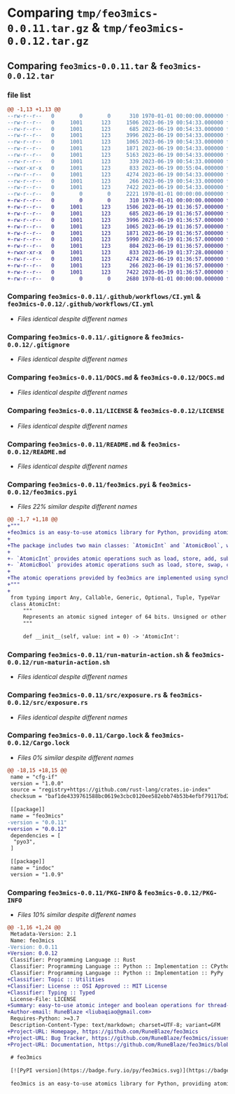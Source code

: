 # Comparing `tmp/feo3mics-0.0.11.tar.gz` & `tmp/feo3mics-0.0.12.tar.gz`

## Comparing `feo3mics-0.0.11.tar` & `feo3mics-0.0.12.tar`

### file list

```diff
@@ -1,13 +1,13 @@
--rw-r--r--   0        0        0      310 1970-01-01 00:00:00.000000 feo3mics-0.0.11/Cargo.toml
--rw-r--r--   0     1001      123     1506 2023-06-19 00:54:33.000000 feo3mics-0.0.11/.github/workflows/CI.yml
--rw-r--r--   0     1001      123      685 2023-06-19 00:54:33.000000 feo3mics-0.0.11/.gitignore
--rw-r--r--   0     1001      123     3996 2023-06-19 00:54:33.000000 feo3mics-0.0.11/DOCS.md
--rw-r--r--   0     1001      123     1065 2023-06-19 00:54:33.000000 feo3mics-0.0.11/LICENSE
--rw-r--r--   0     1001      123     1871 2023-06-19 00:54:33.000000 feo3mics-0.0.11/README.md
--rw-r--r--   0     1001      123     5163 2023-06-19 00:54:33.000000 feo3mics-0.0.11/feo3mics.pyi
--rw-r--r--   0     1001      123      339 2023-06-19 00:54:33.000000 feo3mics-0.0.11/pyproject.toml
--rwxr-xr-x   0     1001      123      833 2023-06-19 00:55:04.000000 feo3mics-0.0.11/run-maturin-action.sh
--rw-r--r--   0     1001      123     4274 2023-06-19 00:54:33.000000 feo3mics-0.0.11/src/exposure.rs
--rw-r--r--   0     1001      123      266 2023-06-19 00:54:33.000000 feo3mics-0.0.11/src/lib.rs
--rw-r--r--   0     1001      123     7422 2023-06-19 00:54:33.000000 feo3mics-0.0.11/Cargo.lock
--rw-r--r--   0        0        0     2221 1970-01-01 00:00:00.000000 feo3mics-0.0.11/PKG-INFO
+-rw-r--r--   0        0        0      310 1970-01-01 00:00:00.000000 feo3mics-0.0.12/Cargo.toml
+-rw-r--r--   0     1001      123     1506 2023-06-19 01:36:57.000000 feo3mics-0.0.12/.github/workflows/CI.yml
+-rw-r--r--   0     1001      123      685 2023-06-19 01:36:57.000000 feo3mics-0.0.12/.gitignore
+-rw-r--r--   0     1001      123     3996 2023-06-19 01:36:57.000000 feo3mics-0.0.12/DOCS.md
+-rw-r--r--   0     1001      123     1065 2023-06-19 01:36:57.000000 feo3mics-0.0.12/LICENSE
+-rw-r--r--   0     1001      123     1871 2023-06-19 01:36:57.000000 feo3mics-0.0.12/README.md
+-rw-r--r--   0     1001      123     5990 2023-06-19 01:36:57.000000 feo3mics-0.0.12/feo3mics.pyi
+-rw-r--r--   0     1001      123      804 2023-06-19 01:36:57.000000 feo3mics-0.0.12/pyproject.toml
+-rwxr-xr-x   0     1001      123      833 2023-06-19 01:37:28.000000 feo3mics-0.0.12/run-maturin-action.sh
+-rw-r--r--   0     1001      123     4274 2023-06-19 01:36:57.000000 feo3mics-0.0.12/src/exposure.rs
+-rw-r--r--   0     1001      123      266 2023-06-19 01:36:57.000000 feo3mics-0.0.12/src/lib.rs
+-rw-r--r--   0     1001      123     7422 2023-06-19 01:36:57.000000 feo3mics-0.0.12/Cargo.lock
+-rw-r--r--   0        0        0     2680 1970-01-01 00:00:00.000000 feo3mics-0.0.12/PKG-INFO
```

### Comparing `feo3mics-0.0.11/.github/workflows/CI.yml` & `feo3mics-0.0.12/.github/workflows/CI.yml`

 * *Files identical despite different names*

### Comparing `feo3mics-0.0.11/.gitignore` & `feo3mics-0.0.12/.gitignore`

 * *Files identical despite different names*

### Comparing `feo3mics-0.0.11/DOCS.md` & `feo3mics-0.0.12/DOCS.md`

 * *Files identical despite different names*

### Comparing `feo3mics-0.0.11/LICENSE` & `feo3mics-0.0.12/LICENSE`

 * *Files identical despite different names*

### Comparing `feo3mics-0.0.11/README.md` & `feo3mics-0.0.12/README.md`

 * *Files identical despite different names*

### Comparing `feo3mics-0.0.11/feo3mics.pyi` & `feo3mics-0.0.12/feo3mics.pyi`

 * *Files 22% similar despite different names*

```diff
@@ -1,7 +1,18 @@
+"""
+feo3mics is an easy-to-use atomics library for Python, providing atomic integer and boolean operations for thread-safe programming.
+
+The package includes two main classes: `AtomicInt` and `AtomicBool`, which allow you to perform atomic operations on shared variables, ensuring thread-safety and preventing race conditions in concurrent programming.
+
+- `AtomicInt` provides atomic operations such as load, store, add, subtract, swap, compare and exchange, multiply, divide, increment, and decrement for integer variables.
+- `AtomicBool` provides atomic operations such as load, store, swap, compare and exchange, and flip for boolean variables.
+
+The atomic operations provided by feo3mics are implemented using synchronization primitives from the `std::sync::atomic` module in Rust, making them efficient and reliable.
+"""
+
 from typing import Any, Callable, Generic, Optional, Tuple, TypeVar
 class AtomicInt:
     """
     Represents an atomic signed integer of 64 bits. Unsigned or other widths are not supported for simplicity.
     """
 
     def __init__(self, value: int = 0) -> 'AtomicInt':
```

### Comparing `feo3mics-0.0.11/run-maturin-action.sh` & `feo3mics-0.0.12/run-maturin-action.sh`

 * *Files identical despite different names*

### Comparing `feo3mics-0.0.11/src/exposure.rs` & `feo3mics-0.0.12/src/exposure.rs`

 * *Files identical despite different names*

### Comparing `feo3mics-0.0.11/Cargo.lock` & `feo3mics-0.0.12/Cargo.lock`

 * *Files 0% similar despite different names*

```diff
@@ -18,15 +18,15 @@
 name = "cfg-if"
 version = "1.0.0"
 source = "registry+https://github.com/rust-lang/crates.io-index"
 checksum = "baf1de4339761588bc0619e3cbc0120ee582ebb74b53b4efbf79117bd2da40fd"
 
 [[package]]
 name = "feo3mics"
-version = "0.0.11"
+version = "0.0.12"
 dependencies = [
  "pyo3",
 ]
 
 [[package]]
 name = "indoc"
 version = "1.0.9"
```

### Comparing `feo3mics-0.0.11/PKG-INFO` & `feo3mics-0.0.12/PKG-INFO`

 * *Files 10% similar despite different names*

```diff
@@ -1,16 +1,24 @@
 Metadata-Version: 2.1
 Name: feo3mics
-Version: 0.0.11
+Version: 0.0.12
 Classifier: Programming Language :: Rust
 Classifier: Programming Language :: Python :: Implementation :: CPython
 Classifier: Programming Language :: Python :: Implementation :: PyPy
+Classifier: Topic :: Utilities
+Classifier: License :: OSI Approved :: MIT License
+Classifier: Typing :: Typed
 License-File: LICENSE
+Summary: easy-to-use atomic integer and boolean operations for thread-safe programming
+Author-email: RuneBlaze <liubaqiao@gmail.com>
 Requires-Python: >=3.7
 Description-Content-Type: text/markdown; charset=UTF-8; variant=GFM
+Project-URL: Homepage, https://github.com/RuneBlaze/feo3mics
+Project-URL: Bug Tracker, https://github.com/RuneBlaze/feo3mics/issues
+Project-URL: Documentation, https://github.com/RuneBlaze/feo3mics/blob/main/DOCS.md
 
 # feo3mics
 
 [![PyPI version](https://badge.fury.io/py/feo3mics.svg)](https://badge.fury.io/py/feo3mics)
 
 feo3mics is an easy-to-use atomics library for Python, providing atomic integer and boolean operations. It allows you to perform atomic operations on shared variables, ensuring thread-safety and preventing race conditions in concurrent programming. Everything is entirely lock-free and is backed by Rust's atomic types.
```

